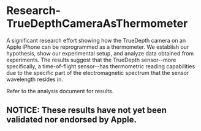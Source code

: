 # Research-TrueDepthCameraAsThermometer
A significant research effort showing how the TrueDepth camera on an Apple iPhone can be reprogrammed as a thermometer. We establish our hypothesis, show our experimental setup, and analyze data obtained from experiments. The results suggest that the TrueDepth sensor--more specifically, a time-of-flight sensor--has thermometric reading capabilities due to the specific part of the electromagnetic spectrum that the sensor wavelength resides in.



Refer to the analysis document for results.

## NOTICE: These results have not yet been validated nor endorsed by Apple.

